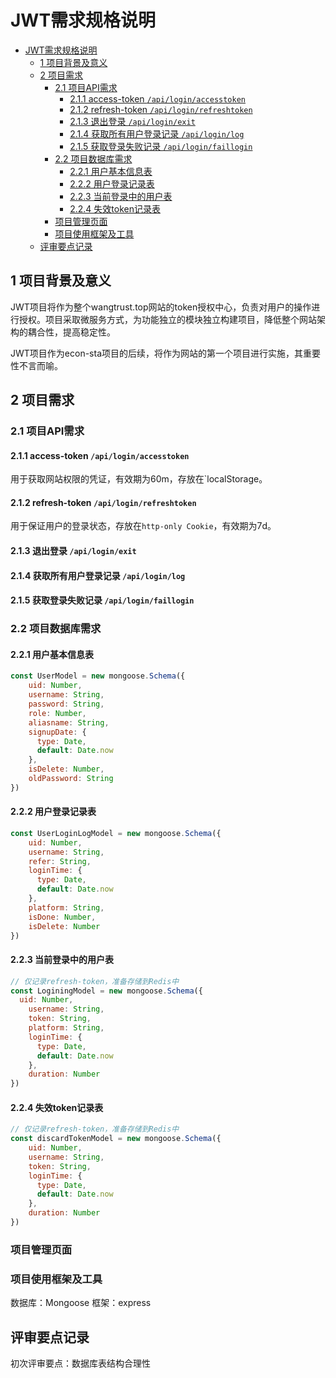 # JWT需求规格说明

- [JWT需求规格说明](#jwt需求规格说明)
  - [1 项目背景及意义](#1-项目背景及意义)
  - [2 项目需求](#2-项目需求)
    - [2.1 项目API需求](#21-项目api需求)
      - [2.1.1 access-token `/api/login/accesstoken`](#211-access-token-apiloginaccesstoken)
      - [2.1.2 refresh-token `/api/login/refreshtoken`](#212-refresh-token-apiloginrefreshtoken)
      - [2.1.3 退出登录 `/api/login/exit`](#213-退出登录-apiloginexit)
      - [2.1.4 获取所有用户登录记录 `/api/login/log`](#214-获取所有用户登录记录-apiloginlog)
      - [2.1.5 获取登录失败记录 `/api/login/faillogin`](#215-获取登录失败记录-apiloginfaillogin)
    - [2.2 项目数据库需求](#22-项目数据库需求)
      - [2.2.1 用户基本信息表](#221-用户基本信息表)
      - [2.2.2 用户登录记录表](#222-用户登录记录表)
      - [2.2.3 当前登录中的用户表](#223-当前登录中的用户表)
      - [2.2.4 失效token记录表](#224-失效token记录表)
    - [项目管理页面](#项目管理页面)
    - [项目使用框架及工具](#项目使用框架及工具)
  - [评审要点记录](#评审要点记录)

## 1 项目背景及意义

JWT项目将作为整个wangtrust.top网站的token授权中心，负责对用户的操作进行授权。项目采取微服务方式，为功能独立的模块独立构建项目，降低整个网站架构的耦合性，提高稳定性。

JWT项目作为econ-sta项目的后续，将作为网站的第一个项目进行实施，其重要性不言而喻。

## 2 项目需求

### 2.1 项目API需求

#### 2.1.1 access-token `/api/login/accesstoken`

用于获取网站权限的凭证，有效期为60m，存放在`localStorage。

#### 2.1.2 refresh-token `/api/login/refreshtoken`

用于保证用户的登录状态，存放在`http-only Cookie`，有效期为7d。

#### 2.1.3 退出登录 `/api/login/exit`

#### 2.1.4 获取所有用户登录记录 `/api/login/log`

#### 2.1.5 获取登录失败记录 `/api/login/faillogin`

### 2.2 项目数据库需求

#### 2.2.1 用户基本信息表

```js
const UserModel = new mongoose.Schema({
    uid: Number,
    username: String,
    password: String,
    role: Number,
    aliasname: String,
    signupDate: {
      type: Date,
      default: Date.now
    },
    isDelete: Number,
    oldPassword: String
})
```

#### 2.2.2 用户登录记录表

```js
const UserLoginLogModel = new mongoose.Schema({
    uid: Number,
    username: String,
    refer: String,
    loginTime: {
      type: Date,
      default: Date.now
    },
    platform: String,
    isDone: Number,
    isDelete: Number
})
```

#### 2.2.3 当前登录中的用户表

```js
// 仅记录refresh-token，准备存储到Redis中
const LoginingModel = new mongoose.Schema({
  uid: Number,
    username: String,
    token: String,
    platform: String,
    loginTime: {
      type: Date,
      default: Date.now
    },
    duration: Number
})
```

#### 2.2.4 失效token记录表

```js
// 仅记录refresh-token，准备存储到Redis中
const discardTokenModel = new mongoose.Schema({
    uid: Number,
    username: String,
    token: String,
    loginTime: {
      type: Date,
      default: Date.now
    },
    duration: Number
})
```

### 项目管理页面

### 项目使用框架及工具

数据库：Mongoose
框架：express

## 评审要点记录

初次评审要点：数据库表结构合理性
